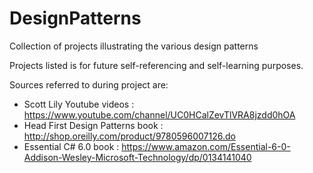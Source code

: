 # DesignPatterns
Collection of projects illustrating the various design patterns

Projects listed is for future self-referencing and self-learning purposes.

Sources referred to during project are:
- Scott Lily Youtube videos : https://www.youtube.com/channel/UC0HCalZevTlVRA8jzdd0hOA
- Head First Design Patterns book : http://shop.oreilly.com/product/9780596007126.do
- Essential C# 6.0 book : https://www.amazon.com/Essential-6-0-Addison-Wesley-Microsoft-Technology/dp/0134141040


